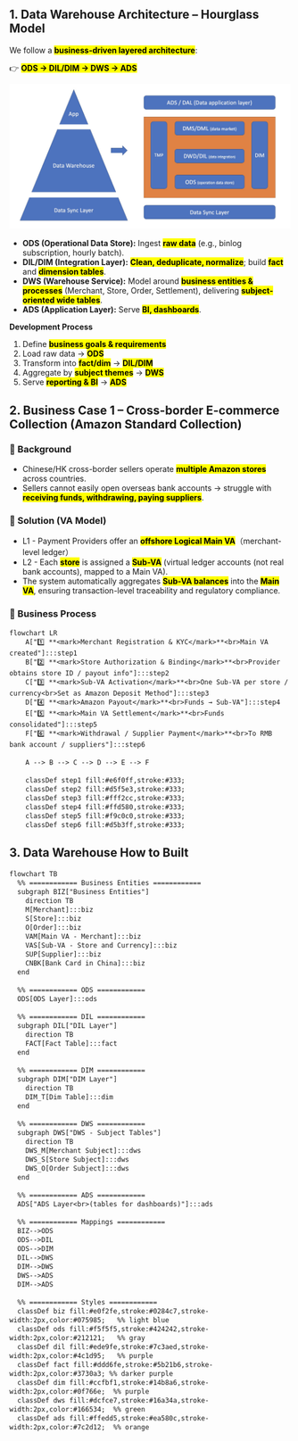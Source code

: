 ## 1. Data Warehouse Architecture – Hourglass Model

We follow a **<mark>business-driven layered architecture</mark>**:

👉 **<mark>ODS → DIL/DIM → DWS → ADS</mark>**

<div align="center">
  <img src="docs/dwh-1.jpg" alt="Diagram" width="600">
</div>

* **ODS (Operational Data Store):** Ingest **<mark>raw data</mark>** (e.g., binlog subscription, hourly batch).
* **DIL/DIM (Integration Layer):** **<mark>Clean, deduplicate, normalize</mark>**; build **<mark>fact</mark>** and **<mark>dimension tables</mark>**.
* **DWS (Warehouse Service):** Model around **<mark>business entities & processes</mark>** (Merchant, Store, Order, Settlement), delivering **<mark>subject-oriented wide tables</mark>**.
* **ADS (Application Layer):** Serve **<mark>BI, dashboards</mark>**.

**Development Process**

1. Define **<mark>business goals & requirements</mark>**
2. Load raw data → **<mark>ODS</mark>**
3. Transform into **<mark>fact/dim</mark>** → **<mark>DIL/DIM</mark>**
4. Aggregate by **<mark>subject themes</mark>** → **<mark>DWS</mark>**
5. Serve **<mark>reporting & BI</mark>** → **<mark>ADS</mark>**

## 2. Business Case 1 – Cross-border E-commerce Collection (Amazon Standard Collection)

### 🔹 Background

* Chinese/HK cross-border sellers operate **<mark>multiple Amazon stores</mark>** across countries.
* Sellers cannot easily open overseas bank accounts → struggle with **<mark>receiving funds, withdrawing, paying suppliers</mark>**.

### 🔹 Solution (VA Model)

* L1 - Payment Providers offer an **<mark>offshore Logical Main VA</mark>**（merchant-level ledger）
* L2 - Each **<mark>store</mark>** is assigned a **<mark>Sub-VA</mark>** (virtual ledger accounts (not real bank accounts), mapped to a Main VA).
* The system automatically aggregates **<mark>Sub-VA balances</mark>** into the **<mark>Main VA</mark>**, ensuring transaction-level traceability and regulatory compliance.
 

### 🔹 Business Process

```mermaid
flowchart LR
    A["1️⃣ **<mark>Merchant Registration & KYC</mark>**<br>Main VA created"]:::step1
    B["2️⃣ **<mark>Store Authorization & Binding</mark>**<br>Provider obtains store ID / payout info"]:::step2
    C["3️⃣ **<mark>Sub-VA Activation</mark>**<br>One Sub-VA per store / currency<br>Set as Amazon Deposit Method"]:::step3
    D["4️⃣ **<mark>Amazon Payout</mark>**<br>Funds → Sub-VA"]:::step4
    E["5️⃣ **<mark>Main VA Settlement</mark>**<br>Funds consolidated"]:::step5
    F["6️⃣ **<mark>Withdrawal / Supplier Payment</mark>**<br>To RMB bank account / suppliers"]:::step6

    A --> B --> C --> D --> E --> F

    classDef step1 fill:#e6f0ff,stroke:#333;
    classDef step2 fill:#d5f5e3,stroke:#333;
    classDef step3 fill:#fff2cc,stroke:#333;
    classDef step4 fill:#ffd580,stroke:#333;
    classDef step5 fill:#f9c0c0,stroke:#333;
    classDef step6 fill:#d5b3ff,stroke:#333;
```

## 3. Data Warehouse How to Built

```mermaid
flowchart TB
  %% ============ Business Entities ============
  subgraph BIZ["Business Entities"]
    direction TB
    M[Merchant]:::biz
    S[Store]:::biz
    O[Order]:::biz
    VAM[Main VA - Merchant]:::biz
    VAS[Sub-VA - Store and Currency]:::biz
    SUP[Supplier]:::biz
    CNBK[Bank Card in China]:::biz
  end

  %% ============ ODS ============
  ODS[ODS Layer]:::ods

  %% ============ DIL ============
  subgraph DIL["DIL Layer"]
    direction TB
    FACT[Fact Table]:::fact
  end

  %% ============ DIM ============
  subgraph DIM["DIM Layer"]
    direction TB
    DIM_T[Dim Table]:::dim
  end

  %% ============ DWS ============
  subgraph DWS["DWS - Subject Tables"]
    direction TB
    DWS_M[Merchant Subject]:::dws
    DWS_S[Store Subject]:::dws
    DWS_O[Order Subject]:::dws
  end

  %% ============ ADS ============
  ADS["ADS Layer<br>(tables for dashboards)"]:::ads

  %% ============ Mappings ============
  BIZ-->ODS
  ODS-->DIL
  ODS-->DIM
  DIL-->DWS
  DIM-->DWS
  DWS-->ADS
  DIM-->ADS

  %% ============ Styles ============
  classDef biz fill:#e0f2fe,stroke:#0284c7,stroke-width:2px,color:#075985;   %% light blue
  classDef ods fill:#f5f5f5,stroke:#424242,stroke-width:2px,color:#212121;   %% gray
  classDef dil fill:#ede9fe,stroke:#7c3aed,stroke-width:2px,color:#4c1d95;   %% purple
  classDef fact fill:#ddd6fe,stroke:#5b21b6,stroke-width:2px,color:#3730a3; %% darker purple
  classDef dim fill:#ccfbf1,stroke:#14b8a6,stroke-width:2px,color:#0f766e;  %% purple
  classDef dws fill:#dcfce7,stroke:#16a34a,stroke-width:2px,color:#166534;  %% green
  classDef ads fill:#ffedd5,stroke:#ea580c,stroke-width:2px,color:#7c2d12;  %% orange
```


